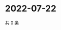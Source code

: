 # 2022-07-22

共 0 条

<!-- BEGIN WEIBO -->
<!-- 最后更新时间 Fri Jul 22 2022 22:15:14 GMT+0800 (China Standard Time) -->

<!-- END WEIBO -->

